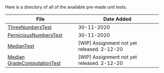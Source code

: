 Here is a directory of all of the available pre-made unit tests.

| File                                                         | Date Added                                 |
| ------------------------------------------------------------ | ------------------------------------------ |
| [ThreeNumbersTest](/java/unit-tests/assignments/ThreeNumbersTest.md) | 30-11-2020                                 |
| [PerniciousNumbersTest](/java/unit-tests/assignments/PerniciousNumbersTest.md) | 30-11-2020                                 |
| [MedianTest](/java/unit-tests/assignments/MedianTest.md)     | [WIP] Assignment not yet released. 2-12-20 |
| [Median](/java/unit-tests/assignments/MedianTest.md) [GradeComputationTest](/java/unit-tests/assignments/GradeComputationTest.md) | [WIP] Assignment not yet released. 2-12-20 |



